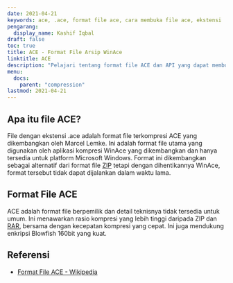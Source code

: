 ```yaml
---
date: 2021-04-21
keywords: ace, .ace, format file ace, cara membuka file ace, ekstensi .ace, ekstensi ace
pengarang:
  display_name: Kashif Iqbal
draft: false
toc: true
title: ACE - Format File Arsip WinAce
linktitle: ACE
description: "Pelajari tentang format file ACE dan API yang dapat membuat dan membuka file ACE."
menu:
  docs:
    parent: "compression"
lastmod: 2021-04-21
---
```


## Apa itu file ACE?

File dengan ekstensi .ace adalah format file terkompresi ACE yang dikembangkan oleh Marcel Lemke. Ini adalah format file utama yang digunakan oleh aplikasi kompresi WinAce yang dikembangkan dan hanya tersedia untuk platform Microsoft Windows. Format ini dikembangkan sebagai alternatif dari format file [ZIP](/id/compression/zip/) tetapi dengan dihentikannya WinAce, format tersebut tidak dapat dijalankan dalam waktu lama.

## Format File ACE

ACE adalah format file berpemilik dan detail teknisnya tidak tersedia untuk umum. Ini menawarkan rasio kompresi yang lebih tinggi daripada ZIP dan [RAR](/id/compression/rar/), bersama dengan kecepatan kompresi yang cepat. Ini juga mendukung enkripsi Blowfish 160bit yang kuat.

## Referensi

- [Format File ACE - Wikipedia](https://en.wikipedia.org/wiki/ACE_(compressed_file_format))

